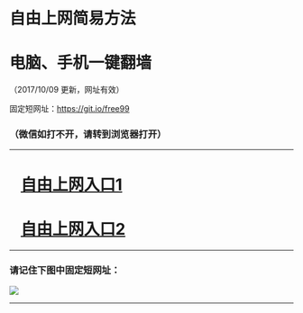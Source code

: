﻿# 自由上网简易方法

# 电脑、手机一键翻墙

（2017/10/09 更新，网址有效）

固定短网址：https://git.io/free99

### （微信如打不开，请转到浏览器打开）


***





# &nbsp;&nbsp; <a href="http://ft1506027367.fwq-tz-1001.info/fwqtz01.html?t=10090014641 " target="_blank">自由上网入口1</a>
# &nbsp;&nbsp; <a href="http://ft2477428380.fwq-tz-1002.info/fwqtz02.html?t=100900124929 " target="_blank">自由上网入口2</a>
***

### 请记住下图中固定短网址：

<img src="https://s3-us-west-2.amazonaws.com/fwq-1001/yjfq-20170905okok.png" /> 


***

